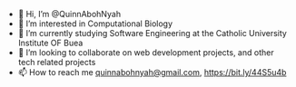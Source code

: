 - 👋 Hi, I’m @QuinnAbohNyah
- 👀 I’m interested in Computational Biology
- 🌱 I’m currently studying Software Engineering at the Catholic University Institute OF Buea
- 💞️ I’m looking to collaborate on web development projects, and other tech related projects
- 📫 How to reach me quinnabohnyah@gmail.com, https://bit.ly/44S5u4b
  

<!---
QuinnAbohNyah/QuinnAbohNyah is a ✨ special ✨ repository because its `README.md` (this file) appears on your GitHub profile.
You can click the Preview link to take a look at your changes.
--->
